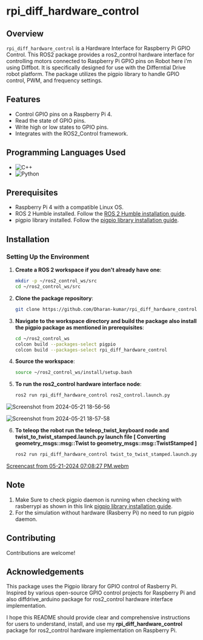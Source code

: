 # rpi_diff_hardware_control

## Overview

`rpi_diff_hardware_control` is a Hardware Interface for Raspberry Pi GPIO Control. This ROS2 package provides a ros2_control hardware interface for controlling motors connected to Raspberry Pi GPIO pins on Robot here i'm using Diffbot. It is specifically designed for use with the Differntial Drive robot platform. The package utilizes the pigpio library to handle GPIO control, PWM, and frequency settings.

## Features

- Control GPIO pins on a Raspberry Pi 4.
- Read the state of GPIO pins. 
- Write high or low states to GPIO pins.
- Integrates with the ROS2_Control framework.

## Programming Languages Used

- ![C++](https://img.shields.io/badge/C++-95%25-blue)
- ![Python](https://img.shields.io/badge/Python-5%25-yellow)

## Prerequisites

- Raspberry Pi 4 with a compatible Linux OS.
- ROS 2 Humble installed. Follow the [ROS 2 Humble installation guide](https://docs.ros.org/en/humble/Installation.html).
- pigpio library installed. Follow the [pigpio library installation guide](https://abyz.me.uk/rpi/pigpio/download.html).

## Installation

### Setting Up the Environment
   
1. **Create a ROS 2 workspace if you don't already have one**:
   ```bash
   mkdir -p ~/ros2_control_ws/src
   cd ~/ros2_control_ws/src

2. **Clone the package repository**:
   ```bash
   git clone https://github.com/Dharan-kumar/rpi_diff_hardware_control.git
   
3. **Navigate to the workspace directory and build the package also install the pigpio package as mentioned in prerequisites**:
   ```bash
   cd ~/ros2_control_ws
   colcon build --packages-select pigpio
   colcon build --packages-select rpi_diff_hardware_control
   
4. **Source the workspace**:
   ```bash
   source ~/ros2_control_ws/install/setup.bash
   
5. **To run the ros2_control hardware interface node**:
   ```bash
   ros2 run rpi_diff_hardware_control ros2_control.launch.py
   
![Screenshot from 2024-05-21 18-56-56](https://github.com/Dharan-kumar/rpi_diff_drive/assets/84310855/7c29b3df-66e0-4c8c-a068-248b95302687)


![Screenshot from 2024-05-21 18-57-58](https://github.com/Dharan-kumar/rpi_diff_drive/assets/84310855/1785a453-adb1-4e9d-9bf6-db16e42d564a)



6. **To teleop the robot run the teleop_twist_keyboard node and twist_to_twist_stamped.launch.py launch file [ Converting geometry_msgs::msg::Twist to geometry_msgs::msg::TwistStamped ]**
   ```bash
   ros2 run rpi_diff_hardware_control twist_to_twist_stamped.launch.py


[Screencast from 05-21-2024 07:08:27 PM.webm](https://github.com/Dharan-kumar/rpi_diff_drive/assets/84310855/354be246-4298-4f0b-851f-991ae7f55989)


## Note
1. Make Sure to check pigpio daemon is running when checking with rasberrypi as shown in this link [pigpio library installation guide](https://abyz.me.uk/rpi/pigpio/download.html).
2. For the simulation without hardware (Rasberry Pi) no need to run pigpio daemon.

## Contributing
Contributions are welcome!

## Acknowledgements
This package uses the Pigpio library for GPIO control of Rasberry Pi.
Inspired by various open-source GPIO control projects for Raspberry Pi and also diffdrive_arduino package for ros2_control hardware interface implementation.

I hope this README should provide clear and comprehensive instructions for users to understand, install, and use my **rpi_diff_hardware_control** package for ros2_control hardware implementation on Raspberry Pi.
